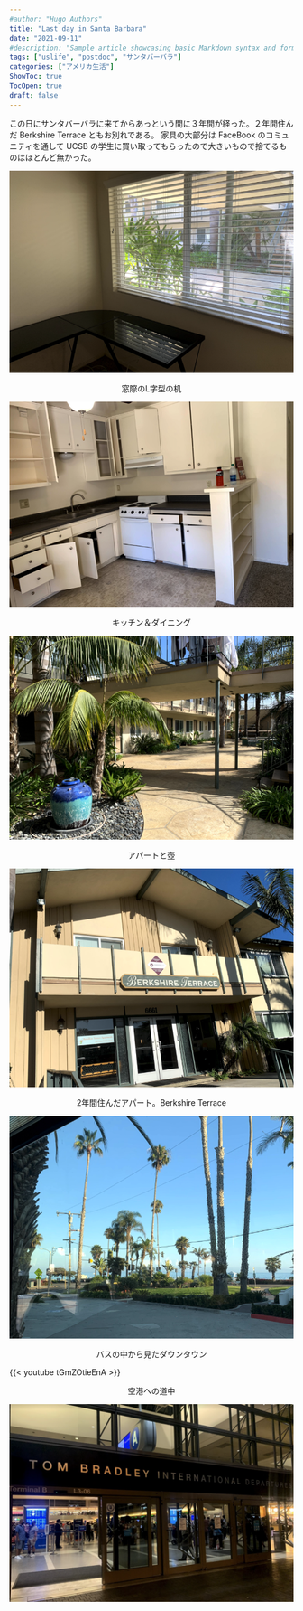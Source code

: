 ```yaml
---
#author: "Hugo Authors"
title: "Last day in Santa Barbara"
date: "2021-09-11"
#description: "Sample article showcasing basic Markdown syntax and formatting for HTML elements."
tags: ["uslife", "postdoc", "サンタバーバラ"]
categories: ["アメリカ生活"]
ShowToc: true
TocOpen: true
draft: false
---
```


この日にサンタバーバラに来てからあっという間に３年間が経った。２年間住んだ Berkshire Terrace ともお別れである。
家具の大部分は FaceBook のコミュニティを通して UCSB の学生に買い取ってもらったので大きいもので捨てるものはほとんど無かった。

![](images/2022-02-08-20-11-04.png#center)

<p align = "center">
窓際のL字型の机
</p>

![](images/2022-02-08-20-11-49.png#center)

<p align = "center">
キッチン＆ダイニング
</p>

![](images/2022-02-08-20-10-16.png#center)

<p align = "center">
アパートと壺
</p>

![](images/2022-02-08-20-14-02.png#center)

<p align = "center">
2年間住んだアパート。Berkshire Terrace
</p>

![](images/2022-02-08-20-13-04.png#center)

<p align = "center">
バスの中から見たダウンタウン
</p>

{{< youtube tGmZOtieEnA >}}

<p align = "center">
空港への道中
</p>

![](images/2022-02-09-21-49-41.png#center)
